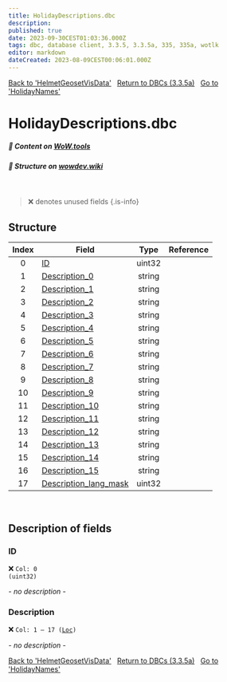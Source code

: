 ```yaml
---
title: HolidayDescriptions.dbc
description:
published: true
date: 2023-09-30CEST01:03:36.000Z
tags: dbc, database client, 3.3.5, 3.3.5a, 335, 335a, wotlk
editor: markdown
dateCreated: 2023-08-09CEST00:06:01.000Z
---
```

<a href="https://trinitycore.info/files/DBC/335/helmetgeosetvisdata" class="mt-5 v-btn v-btn--depressed v-btn--flat v-btn--outlined theme--light v-size--default darkblue--text text--lighten-3"><span class="v-btn__content"><i aria-hidden="true" class="v-icon notranslate v-icon--left mdi mdi-arrow-left theme--light"></i><span>Back to 'HelmetGeosetVisData'</span></span></a>&nbsp;&nbsp;&nbsp;<a href="https://trinitycore.info/files/DBC/335/DBC" class="mt-5 v-btn v-btn--depressed v-btn--flat v-btn--outlined theme--light v-size--default darkblue--text text--lighten-3"><span class="v-btn__content"><i aria-hidden="true" class="v-icon notranslate v-icon--left mdi mdi-home-outline theme--light"></i><span>Return to DBCs (3.3.5a)</span></span></a>&nbsp;&nbsp;&nbsp;<a href="https://trinitycore.info/files/DBC/335/holidaynames" class="mt-5 v-btn v-btn--depressed v-btn--flat v-btn--outlined theme--light v-size--default darkblue--text text--lighten-3"><span class="v-btn__content"><span>Go to 'HolidayNames'</span><i aria-hidden="true" class="v-icon notranslate v-icon--right mdi mdi-arrow-right theme--light"></i></span></a>

# HolidayDescriptions.dbc
##### :open_book: Content on [WoW.tools](https://wow.tools/dbc/?dbc=holidaydescriptions&build=3.3.5.12340)
##### :pencil: Structure on [wowdev.wiki](https://wowdev.wiki/DB/HolidayDescriptions)
&nbsp;

> :x: denotes unused fields
{.is-info}


## Structure

| Index | Field | Type | Reference |
| :---: | --- | :---: | --- |
| 0 | [ID](#id-alt) | uint32 |  |
| 1 | [Description_0](#description) | string |  |
| 2 | [Description_1](#description) | string |  |
| 3 | [Description_2](#description) | string |  |
| 4 | [Description_3](#description) | string |  |
| 5 | [Description_4](#description) | string |  |
| 6 | [Description_5](#description) | string |  |
| 7 | [Description_6](#description) | string |  |
| 8 | [Description_7](#description) | string |  |
| 9 | [Description_8](#description) | string |  |
| 10 | [Description_9](#description) | string |  |
| 11 | [Description_10](#description) | string |  |
| 12 | [Description_11](#description) | string |  |
| 13 | [Description_12](#description) | string |  |
| 14 | [Description_13](#description) | string |  |
| 15 | [Description_14](#description) | string |  |
| 16 | [Description_15](#description) | string |  |
| 17 | [Description_lang_mask](#description) | uint32 |  |
&nbsp;
## Description of fields

### ID <!-- {#id-alt} -->
:x: <code>Col: 0 (uint32)</code>

*- no description -*
&nbsp;

### Description
:x: <code>Col: 1 &ndash; 17 ([Loc](/how-to/localization))</code>

*- no description -*
&nbsp;

<a href="https://trinitycore.info/files/DBC/335/helmetgeosetvisdata" class="mt-5 v-btn v-btn--depressed v-btn--flat v-btn--outlined theme--light v-size--default darkblue--text text--lighten-3"><span class="v-btn__content"><i aria-hidden="true" class="v-icon notranslate v-icon--left mdi mdi-arrow-left theme--light"></i><span>Back to 'HelmetGeosetVisData'</span></span></a>&nbsp;&nbsp;&nbsp;<a href="https://trinitycore.info/files/DBC/335/DBC" class="mt-5 v-btn v-btn--depressed v-btn--flat v-btn--outlined theme--light v-size--default darkblue--text text--lighten-3"><span class="v-btn__content"><i aria-hidden="true" class="v-icon notranslate v-icon--left mdi mdi-home-outline theme--light"></i><span>Return to DBCs (3.3.5a)</span></span></a>&nbsp;&nbsp;&nbsp;<a href="https://trinitycore.info/files/DBC/335/holidaynames" class="mt-5 v-btn v-btn--depressed v-btn--flat v-btn--outlined theme--light v-size--default darkblue--text text--lighten-3"><span class="v-btn__content"><span>Go to 'HolidayNames'</span><i aria-hidden="true" class="v-icon notranslate v-icon--right mdi mdi-arrow-right theme--light"></i></span></a>
